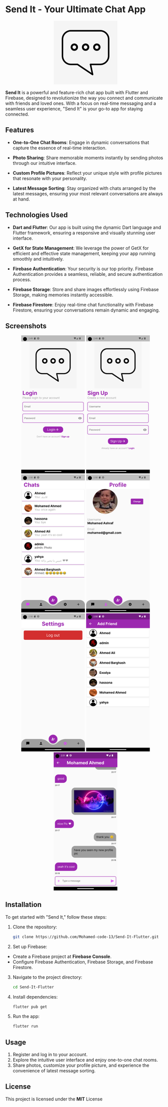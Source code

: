 # Send It - Your Ultimate Chat App

<p align="center"><img width = 200 src="assets/logo.jpg"></p>

**Send It** is a powerful and feature-rich chat app built with Flutter and Firebase, designed to revolutionize the way you connect and communicate with friends and loved ones. With a focus on real-time messaging and a seamless user experience, "Send It" is your go-to app for staying connected.

## Features

- **One-to-One Chat Rooms**: Engage in dynamic conversations that capture the essence of real-time interaction.

- **Photo Sharing**: Share memorable moments instantly by sending photos through our intuitive interface.

- **Custom Profile Pictures**: Reflect your unique style with profile pictures that resonate with your personality.

- **Latest Message Sorting**: Stay organized with chats arranged by the latest messages, ensuring your most relevant conversations are always at hand.

## Technologies Used

- **Dart and Flutter**: Our app is built using the dynamic Dart language and Flutter framework, ensuring a responsive and visually stunning user interface.

- **GetX for State Management**: We leverage the power of GetX for efficient and effective state management, keeping your app running smoothly and intuitively.

- **Firebase Authentication**: Your security is our top priority. Firebase Authentication provides a seamless, reliable, and secure authentication process.

- **Firebase Storage**: Store and share images effortlessly using Firebase Storage, making memories instantly accessible.

- **Firebase Firestore**: Enjoy real-time chat functionality with Firebase Firestore, ensuring your conversations remain dynamic and engaging.

## Screenshots

<div align="center">
  <img src="assets/Screenshot_1.png" alt="Login Screen" width="200"/>
  <img src="assets/Screenshot_2.png" alt="Sign Up Screen" width="200"/>
  <img src="assets/Screenshot_3.png" alt="All Chats Screen" width="200"/>
  <img src="assets/Screenshot_4.png" alt="Profile Screen" width="200"/>
  <img src="assets/Screenshot_5.png" alt="Settings Screen" width="200"/>
  <img src="assets/Screenshot_6.png" alt="Search a new friend Screen" width="200"/>
  <img src="assets/Screenshot_7.png" alt="Chat Room Screen" width="200"/>
</div>

## Installation

To get started with "Send It," follow these steps:

1. Clone the repository:

   ```bash
   git clone https://github.com/Mohamed-code-13/Send-It-Flutter.git
   ```

2. Set up Firebase:

- Create a Firebase project at **Firebase Console**.
- Configure Firebase Authentication, Firebase Storage, and Firebase Firestore.

3. Navigate to the project directory:

   ```bash
   cd Send-It-Flutter
   ```

4. Install dependencies:

   ```bash
   flutter pub get
   ```

5. Run the app:

   ```bash
   flutter run
   ```

## Usage

1. Register and log in to your account.
2. Explore the intuitive user interface and enjoy one-to-one chat rooms.
3. Share photos, customize your profile picture, and experience the convenience of latest message sorting.

## License

This project is licensed under the **MIT** License
